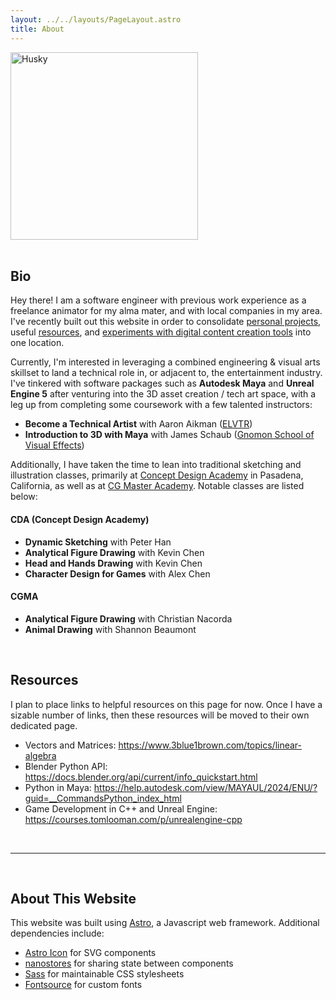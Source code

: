```yaml
---
layout: ../../layouts/PageLayout.astro
title: About
---
```


<img src="/husky.jpg" alt="Husky" width="300"/>
<br><br>

## Bio ##

Hey there! I am a software engineer with previous work experience as a freelance
animator for my alma mater, and with local companies in my area. I've recently built 
out this website in order to consolidate [personal projects](/projects), useful [resources](#resources), and [experiments with digital content creation tools](/blog) into one location.

Currently, I'm interested in leveraging a combined engineering & visual arts skillset to land a technical role in, or adjacent to, the entertainment industry. I've tinkered with software packages such as **Autodesk Maya** and **Unreal Engine 5** after venturing into the 3D asset creation / tech art space, with a leg up from completing some coursework with a few talented instructors:

- **Become a Technical Artist** with Aaron Aikman ([ELVTR](https://elvtr.com/))
- **Introduction to 3D with Maya** with James Schaub ([Gnomon School of Visual Effects](https://www.gnomon.edu/))
 
Additionally, I have taken the time to lean into traditional sketching and illustration classes, primarily at [Concept Design Academy](http://www.conceptdesignacad.com/) in Pasadena, California, as well as at [CG Master Academy](https://www.cgmasteracademy.com/). Notable classes are listed below: 

#### CDA (Concept Design Academy) ####
- **Dynamic Sketching** with Peter Han
- **Analytical Figure Drawing** with Kevin Chen
- **Head and Hands Drawing** with Kevin Chen
- **Character Design for Games** with Alex Chen

#### CGMA ####
- **Analytical Figure Drawing** with Christian Nacorda
- **Animal Drawing** with Shannon Beaumont

<br>

## Resources ##

I plan to place links to helpful resources on this page for now. Once I have a sizable number of links, then these resources will be moved to their own dedicated page.

- Vectors and Matrices: https://www.3blue1brown.com/topics/linear-algebra
- Blender Python API: https://docs.blender.org/api/current/info_quickstart.html
- Python in Maya: https://help.autodesk.com/view/MAYAUL/2024/ENU/?guid=__CommandsPython_index_html
- Game Development in C++ and Unreal Engine: https://courses.tomlooman.com/p/unrealengine-cpp

<br><hr><br>

## About This Website ##

This website was built using [Astro](https://astro.build/), a Javascript web framework. Additional dependencies include:

* [Astro Icon](https://www.astroicon.dev/) for SVG components
* [nanostores](https://github.com/nanostores/nanostores) for sharing state between components
* [Sass](https://sass-lang.com/) for maintainable CSS stylesheets
* [Fontsource](https://fontsource.org/) for custom fonts
        

